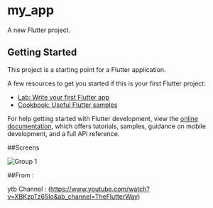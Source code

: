 # my_app

A new Flutter project.

## Getting Started

This project is a starting point for a Flutter application.

A few resources to get you started if this is your first Flutter project:

- [Lab: Write your first Flutter app](https://docs.flutter.dev/get-started/codelab)
- [Cookbook: Useful Flutter samples](https://docs.flutter.dev/cookbook)

For help getting started with Flutter development, view the
[online documentation](https://docs.flutter.dev/), which offers tutorials,
samples, guidance on mobile development, and a full API reference.


##Screens

![Group 1](https://github.com/El-fouad/my_flutter_app/assets/93879709/1ee51530-8ad0-4a71-8c2f-a40ba6dd94e0)

##From : 

ytb Channel : 
(https://www.youtube.com/watch?v=XBKzpTz65Io&ab_channel=TheFlutterWay)




